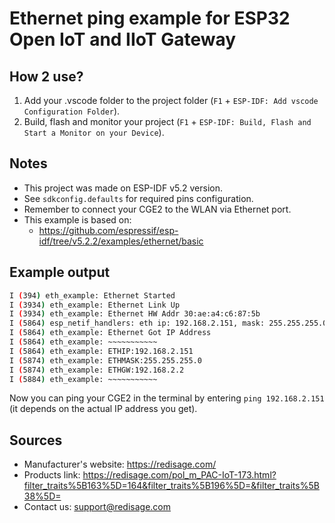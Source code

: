 # Ethernet ping example for ESP32 Open IoT and IIoT Gateway

## How 2 use?
1. Add your .vscode folder to the project folder (`F1` + `ESP-IDF: Add vscode Configuration Folder`).
2. Build, flash and monitor your project (`F1` + `ESP-IDF: Build, Flash and Start a Monitor on your Device`).

## Notes
* This project was made on ESP-IDF v5.2 version.
* See `sdkconfig.defaults` for required pins configuration.
* Remember to connect your CGE2 to the WLAN via Ethernet port.
* This example is based on:
    * https://github.com/espressif/esp-idf/tree/v5.2.2/examples/ethernet/basic

## Example output

```bash
I (394) eth_example: Ethernet Started
I (3934) eth_example: Ethernet Link Up
I (3934) eth_example: Ethernet HW Addr 30:ae:a4:c6:87:5b
I (5864) esp_netif_handlers: eth ip: 192.168.2.151, mask: 255.255.255.0, gw: 192.168.2.2
I (5864) eth_example: Ethernet Got IP Address
I (5864) eth_example: ~~~~~~~~~~~
I (5864) eth_example: ETHIP:192.168.2.151
I (5874) eth_example: ETHMASK:255.255.255.0
I (5874) eth_example: ETHGW:192.168.2.2
I (5884) eth_example: ~~~~~~~~~~~
```

Now you can ping your CGE2 in the terminal by entering `ping 192.168.2.151` (it depends on the actual IP address you get).

## Sources
* Manufacturer's website: https://redisage.com/
* Products link: https://redisage.com/pol_m_PAC-IoT-173.html?filter_traits%5B163%5D=164&filter_traits%5B196%5D=&filter_traits%5B38%5D=
* Contact us: support@redisage.com
